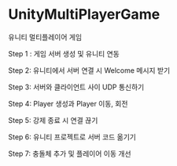 # UnityMultiPlayerGame
유니티 멀티플레이어 게임

Step 1 :
게임 서버 생성 및 유니티 연동

Step 2:
유니티에서 서버 연결 시 Welcome 메시지 받기

Step 3:
서버와 클라이언트 사이 UDP 통신하기

Step 4:
Player 생성과 Player 이동, 회전 

Step 5: 
강제 종료 시 연결 끊기

Step 6:
유니티 프로젝트로 서버 코드 옮기기

Step 7:
충돌체 추가 및 플레이어 이동 개선